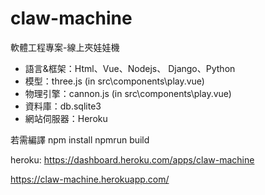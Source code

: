 # claw-machine
軟體工程專案-線上夾娃娃機

- 語言&框架：Html、Vue、Nodejs、 Django、Python
- 模型：three.js (in src\components\play.vue)
- 物理引擎：cannon.js (in src\components\play.vue)
- 資料庫：db.sqlite3
- 網站伺服器：Heroku 


若需編譯
npm install
npmrun build

heroku: https://dashboard.heroku.com/apps/claw-machine

 https://claw-machine.herokuapp.com/
